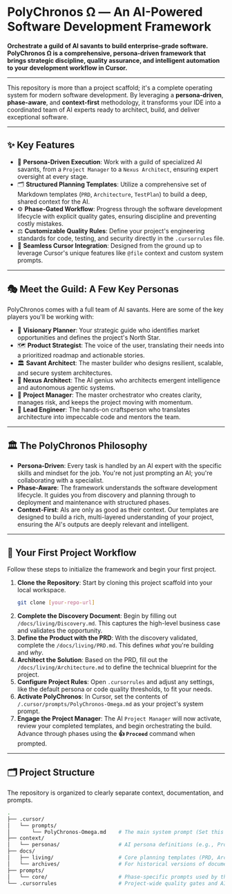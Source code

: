 # PolyChronos Ω — An AI-Powered Software Development Framework

**Orchestrate a guild of AI savants to build enterprise-grade software. PolyChronos Ω is a comprehensive, persona-driven framework that brings strategic discipline, quality assurance, and intelligent automation to your development workflow in Cursor.**

---

This repository is more than a project scaffold; it's a complete operating system for modern software development. By leveraging a **persona-driven**, **phase-aware**, and **context-first** methodology, it transforms your IDE into a coordinated team of AI experts ready to architect, build, and deliver exceptional software.

---

## ✨ Key Features

-   🧠 **Persona-Driven Execution**: Work with a guild of specialized AI savants, from a `Project Manager` to a `Nexus Architect`, ensuring expert oversight at every stage.
-   🗂️ **Structured Planning Templates**: Utilize a comprehensive set of Markdown templates (`PRD`, `Architecture`, `TestPlan`) to build a deep, shared context for the AI.
-   ⚙️ **Phase-Gated Workflow**: Progress through the software development lifecycle with explicit quality gates, ensuring discipline and preventing costly mistakes.
-   ⚖️ **Customizable Quality Rules**: Define your project's engineering standards for code, testing, and security directly in the `.cursorrules` file.
-   🚀 **Seamless Cursor Integration**: Designed from the ground up to leverage Cursor's unique features like `@file` context and custom system prompts.

---

## 🎭 Meet the Guild: A Few Key Personas

PolyChronos comes with a full team of AI savants. Here are some of the key players you'll be working with:

-   🔭 **Visionary Planner**: Your strategic guide who identifies market opportunities and defines the project's North Star.
-   🗺️ **Product Strategist**: The voice of the user, translating their needs into a prioritized roadmap and actionable stories.
-   🏛️ **Savant Architect**: The master builder who designs resilient, scalable, and secure system architectures.
-   🧠 **Nexus Architect**: The AI genius who architects emergent intelligence and autonomous agentic systems.
-   🎯 **Project Manager**: The master orchestrator who creates clarity, manages risk, and keeps the project moving with momentum.
-   👷 **Lead Engineer**: The hands-on craftsperson who translates architecture into impeccable code and mentors the team.

---

## 🏛️ The PolyChronos Philosophy

-   **Persona-Driven**: Every task is handled by an AI expert with the specific skills and mindset for the job. You're not just prompting an AI; you're collaborating with a specialist.
-   **Phase-Aware**: The framework understands the software development lifecycle. It guides you from discovery and planning through to deployment and maintenance with structured phases.
-   **Context-First**: AIs are only as good as their context. Our templates are designed to build a rich, multi-layered understanding of your project, ensuring the AI's outputs are deeply relevant and intelligent.

---

## 🚀 Your First Project Workflow

Follow these steps to initialize the framework and begin your first project.

1.  **Clone the Repository**: Start by cloning this project scaffold into your local workspace.
    ```bash
    git clone [your-repo-url]
    ```
2.  **Complete the Discovery Document**: Begin by filling out `/docs/living/Discovery.md`. This captures the high-level business case and validates the opportunity.
3.  **Define the Product with the PRD**: With the discovery validated, complete the `/docs/living/PRD.md`. This defines *what* you're building and *why*.
4.  **Architect the Solution**: Based on the PRD, fill out the `/docs/living/Architecture.md` to define the technical blueprint for the project.
5.  **Configure Project Rules**: Open `.cursorrules` and adjust any settings, like the default persona or code quality thresholds, to fit your needs.
6.  **Activate PolyChronos**: In Cursor, set the contents of `/.cursor/prompts/PolyChronos-Omega.md` as your project's system prompt.
7.  **Engage the Project Manager**: The AI `Project Manager` will now activate, review your completed templates, and begin orchestrating the build. Advance through phases using the **👍 `Proceed`** command when prompted.

---

## 🗂️ Project Structure

The repository is organized to clearly separate context, documentation, and prompts.

```bash
.
├── .cursor/
│   └── prompts/
│       └── PolyChronos-Omega.md    # The main system prompt (Set this in Cursor)
├── context/
│   └── personas/                   # AI persona definitions (e.g., ProjectManager.md)
├── docs/
│   ├── living/                     # Core planning templates (PRD, Architecture, etc.)
│   └── archives/                   # For historical versions of documents
├── prompts/
│   └── core/                       # Phase-specific prompts used by the system
└── .cursorrules                    # Project-wide quality gates and AI behavior rules
